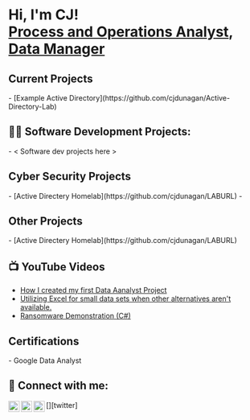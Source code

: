 <h1>Hi, I'm CJ! <br/><a href="https://github.com/cjdunagan"> Process and Operations Analyst</a>, <a href="https://www.linkedin.com/in/cjdunagan/">Data Manager</a>

<h2> Current Projects</h2>
- [Example Active Directory](https://github.com/cjdunagan/Active-Directory-Lab)
<h2>👨‍💻 Software Development Projects:</h2>
 - < Software dev projects here >
<h2> Cyber Security Projects</h2>
- [Active Directery Homelab](https://github.com/cjdunagan/LABURL)
  -
<h2> Other Projects</h2>
- [Active Directery Homelab](https://github.com/cjdunagan/LABURL)
   

<h2>📺 YouTube Videos</h2>

- [How I created my first Data Aanalyst Project](https://www.youtube.com)
- [Utilizing Excel for small data sets when other alternatives aren't available.](https://www.youtube.com)
- [Ransomware Demonstration (C#)](https://www.youtube.com)

<h2>Certifications</h2>
- Google Data Analyst

<h2> 🤳 Connect with me:</h2>

[<img align="left" alt="CJDunagan | YouTube" width="22px" src="https://cdn.jsdelivr.net/npm/simple-icons@v3/icons/youtube.svg" />][youtube]
[<img align="left" alt="CJDunagan | Twitter" width="22px" src="https://cdn.jsdelivr.net/npm/simple-icons@v3/icons/twitter.svg" />][twitter]
[<img align="left" alt="CJDunagan | LinkedIn" width="22px" src="https://cdn.jsdelivr.net/npm/simple-icons@v3/icons/linkedin.svg" />][linkedin]

[youtube]: https://www.youtube.com/c/cjdunagan
[linkedin]: https://linkedin.com/in/cjdunagan
[bluesky]: https://bluesky.com 

<!--
**joshmadakor1/joshmadakor1** is a ✨ _special_ ✨ repository because its `README.md` (this file) appears on your GitHub profile.

Here are some ideas to get you started:

- 🔭 I’m currently working on ...
- 🌱 I’m currently learning ...
- 👯 I’m looking to collaborate on ...
- 🤔 I’m looking for help with ...
- 💬 Ask me about ...
- 📫 How to reach me: ...
- 😄 Pronouns: ...
- ⚡ Fun fact: ...
-->
